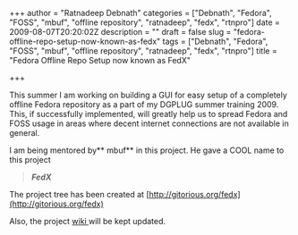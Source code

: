 +++
author = "Ratnadeep Debnath"
categories = ["Debnath", "Fedora", "FOSS", "mbuf", "offline repository", "ratnadeep", "fedx", "rtnpro"]
date = 2009-08-07T20:20:02Z
description = ""
draft = false
slug = "fedora-offline-repo-setup-now-known-as-fedx"
tags = ["Debnath", "Fedora", "FOSS", "mbuf", "offline repository", "ratnadeep", "fedx", "rtnpro"]
title = "Fedora Offline Repo Setup now known as FedX"

+++


This summer I am working on building a GUI for easy setup of a completely offline Fedora repository as a part of my DGPLUG summer training 2009. This, if successfully implemented, will greatly help us to spread Fedora and FOSS usage in areas where decent internet connections are not available in general.

I am being mentored by** mbuf** in this project. He gave a COOL name to this project

> ***FedX***

The project tree has been created at [http://gitorious.org/fedx](http://gitorious.org/fedx)

Also, the project [wiki ](http://wiki.dgplug.org/index.php?title=Fedora_offline_repo_setup)will be kept updated.

